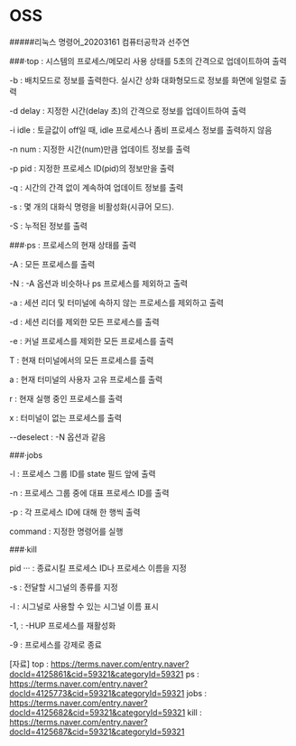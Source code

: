 # OSS

#####리눅스 명령어_20203161 컴퓨터공학과 선주연

###·top : 시스템의 프로세스/메모리 사용 상태를 5초의 간격으로 업데이트하여 출력

 -b : 배치모드로 정보를 출력한다. 실시간 상화 대화형모드로 정보를 화면에 일렬로 출력
 
 -d delay : 지정한 시간(delay 초)의 간격으로 정보를 업데이트하여 출력
 
 -i idle : 토글값이 off일 때, idle 프로세스나 좀비 프로세스 정보를 출력하지 않음
 
 -n num : 지정한 시간(num)만큼 업데이트 정보를 출력
 
 -p pid : 지정한 프로세스 ID(pid)의 정보만을 출력
 
 -q : 시간의 간격 없이 계속하여 업데이트 정보를 출력
 
 -s : 몇 개의 대화식 명령을 비활성화(시큐어 모드).
 
 -S : 누적된 정보를 출력

 

 ###·ps : 프로세스의 현재 상태를 출력
 
 -A : 모든 프로세스를 출력
 
 -N : -A 옵션과 비슷하나 ps 프로세스를 제외하고 출력
 
 -a : 세션 리더 및 터미널에 속하지 않는 프로세스를 제외하고 출력
 
 -d : 세션 리더를 제외한 모든 프로세스를 출력
 
 -e : 커널 프로세스를 제외한 모든 프로세스를 출력

 T : 현재 터미널에서의 모든 프로세스를 출력
 
 a : 현재 터미널의 사용자 고유 프로세스를 출력
 
 r : 현재 실행 중인 프로세스를 출력
 
 x : 터미널이 없는 프로세스를 출력
 
 --deselect : -N 옵션과 같음

 

###·jobs

 -l : 프로세스 그룹 ID를 state 필드 앞에 출력
 
 -n : 프로세스 그룹 중에 대표 프로세스 ID를 출력
 
 -p : 각 프로세스 ID에 대해 한 행씩 출력
 
 command : 지정한 명령어를 실행
 



###·kill

 pid ··· : 종료시킬 프로세스 ID나 프로세스 이름을 지정
 
 -s : 전달할 시그널의 종류를 지정
 
 -l : 시그널로 사용할 수 있는 시그널 이름 표시
 
 -1, : -HUP 프로세스를 재활성화
 
 -9 : 프로세스를 강제로 종료



[자료]
top : https://terms.naver.com/entry.naver?docId=4125861&cid=59321&categoryId=59321
ps : https://terms.naver.com/entry.naver?docId=4125773&cid=59321&categoryId=59321
jobs : https://terms.naver.com/entry.naver?docId=4125682&cid=59321&categoryId=59321
kill : https://terms.naver.com/entry.naver?docId=4125687&cid=59321&categoryId=59321
